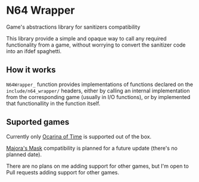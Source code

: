 # N64 Wrapper

Game's abstractions library for sanitizers compatibility

This library provide a simple and opaque way to call any required functionality from a game, without worrying to convert the sanitizer code into an ifdef spaghetti.

## How it works

`N64Wrapper_` function provides implementations of functions declared on the `include/n64_wrapper/` headers, either by calling an internal implementation from the corresponding game (usually in I/O functions), or by implemented that functionallity in the function itself.

## Suported games

Currently only [Ocarina of Time](https://github.com/zeldaret/oot/) is supported out of the box.

[Majora's Mask](https://github.com/zeldaret/oot/) compatibility is planned for a future update (there's no planned date).

There are no plans on me adding support for other games, but I'm open to Pull requests adding support for other games.
